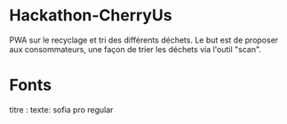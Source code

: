 # Hackathon-CherryUs

PWA sur le recyclage et tri des différents déchets.
Le but est de proposer aux consommateurs, une façon de trier les déchets via l'outil "scan".

# Fonts

titre :
texte: sofia pro regular
